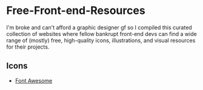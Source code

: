 # Free-Front-end-Resources
I'm broke and can't afford a graphic designer gf so I compiled this curated collection of websites where fellow bankrupt front-end devs can find a wide range of (mostly) free, high-quality icons, illustrations, and visual resources for their projects.


## Icons

- [Font Awesome](https://fontawesome.com/)
